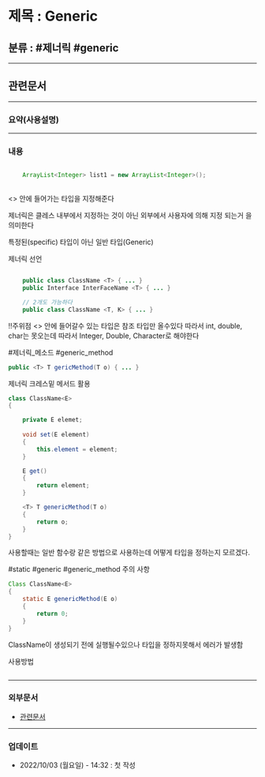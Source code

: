 # 제목 : Generic

## 분류 : #제너릭 #generic

---
## 관련문서

----
### 요약(사용설명)

---
### 내용
```Java

	ArrayList<Integer> list1 = new ArrayList<Integer>();
	
```
<>  안에 들어가는 타입을 지정해준다

제너릭은 클레스 내부에서 지정하는 것이 아닌 외부에서 사용자에 의해 지정 되는거
을 의미한다

특정된(specific) 타입이 아닌 일반 타입(Generic)

제너릭 선언
```Java

	public class ClassName <T> { ... }
	public Interface InterFaceName <T> { ... }

	// 2개도 가능하다
	public class ClassName <T, K> { ... }

```

!!주위점 <> 안에 들어갈수 있는 타입은 참조 타입만 올수있다
따라서 int, double, char는 못오는데
따라서 Integer, Double, Character로 해야한다

#제너릭_메소드 #generic_method
```Java
public <T> T gericMethod(T o) { ... }
```

제너릭 크레스밑 메서드 활용
```Java
class ClassName<E>
{

	private E elemet;
	
	void set(E element)
	{
		this.element = element;
	}

	E get()
	{
		return element;
	}

	<T> T genericMethod(T o)
	{
		return o;
	}
}
```
사용할때는 일반 함수랑 같은 방법으로 사용하는데 어떻게 타입을 정하는지
모르겠다.


#static #generic  #generic_method 
주의 사항
```Java
Class ClassName<E> 
{
	static E genericMethod(E o)
	{
		return 0;
	}
}
```
ClassName이 생성되기 전에 실행될수있으나 타입을 정하지못해서 에러가 발생함

사용방법
```ㅓㅁㅍㅁ
```

----
### 외부문서
- [관련문서](https://st-lab.tistory.com/153)

----
### 업데이트
-  2022/10/03 (월요일) - 14:32 : 첫 작성